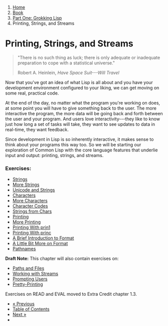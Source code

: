 <ol class="breadcrumb">
  <li><a href="/">Home</a></li>
  <li><a href="/book/">Book</a></li>
  <li><a href="/book/1-0-0-overview/">Part One: Grokking Lisp</a></li>
  <li class="active">Printing, Strings, and Streams</li>
</ol>

# Printing, Strings, and Streams

> "There is no such thing as luck; there is only adequate or inadequate preparation to cope with a statistical universe."
> <footer>Robert A. Heinlein, <em>Have Space Suit---Will Travel</em></footer>

Now that you've got an idea of what Lisp is all about and you have your development environment configured to your liking, we can get moving on some real, practical code.

At the end of the day, no matter what the program you're working on does, at some point you will have to give something back to the user.  The more interactive the program, the more data will be going back and forth between the user and your program.  And users love interactivity---they like to know just how long a set of tasks will take, they want to see updates to data in real-time, they want feedback.

Since development in Lisp is so inherently interactive, it makes sense to think about your programs this way too.  So we will be starting our exploration of Common Lisp with the core language features that underlie input and output: printing, strings, and streams.

### Exercises:

* [Strings](/book/1-02-01-strings/)
* [More Strings](/book/1-02-02-more-strings/)
* [Unicode and Strings](/book/1-02-03-unicode/)
* [Characters](/book/1-02-04-chars/)
* [More Characters](/book/1-02-05-more-chars/)
* [Character Codes](/book/1-02-06-char-codes/)
* [Strings from Chars](/book/1-02-07-strings-from-chars/)
* [Printing](/book/1-02-08-printing/)
* [More Printing](/book/1-02-09-more-printing/)
* [Printing With prin1](/book/1-02-10-prin1/)
* [Printing With princ](/book/1-02-11-princ/)
* [A Brief Introduction to Format](/book/1-02-12-format/)
* [A Little Bit More on Format](/book/1-02-13-more-format/)
* [Pathnames](/book/1-02-14-pathnames/)

**Draft Note:** This chapter will also contain exercises on:

* [Paths and Files]()
* [Working with Streams]()
* [Prompting Users]()
* [Pretty-Printing]()

Exercises on READ and EVAL moved to Extra Credit chapter 1.3.

<ul class="pager">
  <li class="previous"><a href="/book/1-01-04-configuration/">&laquo; Previous</a></li>
  <li><a href="/book/">Table of Contents</a></li>
  <li class="next"><a href="/book/1-03-0-getting-input-from-users/">Next &raquo;</a><li>
</ul>
